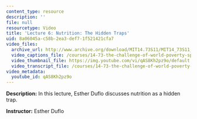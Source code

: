 ```yaml
---
content_type: resource
description: ''
file: null
resourcetype: Video
title: 'Lecture 6: Nutrition: The Hidden Traps'
uid: 8a06045a-c58b-2ea3-def7-1f521421cfa7
video_files:
  archive_url: http://www.archive.org/download/MIT14.73S11/MIT14_73S11_lec06_300k.mp4
  video_captions_file: /courses/14-73-the-challenge-of-world-poverty-spring-2011/4f7fc3d5c4015f93a39f366c6566a0f7_qAS8Kh2pz9o.vtt
  video_thumbnail_file: https://img.youtube.com/vi/qAS8Kh2pz9o/default.jpg
  video_transcript_file: /courses/14-73-the-challenge-of-world-poverty-spring-2011/42c025a274ea40611ce6231d298dec9f_qAS8Kh2pz9o.pdf
video_metadata:
  youtube_id: qAS8Kh2pz9o
---
```


**Description:** In this lecture, Esther Duflo discusses nutrition as a hidden trap.

**Instructor:** Esther Duflo